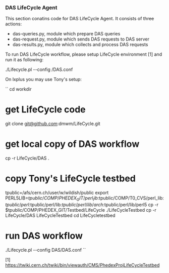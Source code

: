 ### DAS LifeCycle Agent

This section conatins code for DAS LifeCycle Agent.
It consists of three actions:

- das-queries.py, module which prepare DAS queries
- das-request.py, module which sends DAS requests to DAS server
- das-results.py, module which collects and process DAS requests

To run DAS LifeCycle workflow, please setup LifeCycle environment [1] and run
it as following:

./Lifecycle.pl --config <path>/DAS.conf

On lxplus you may use Tony's setup:

``
cd workdir
# get LifeCycle code
git clone git@github.com:dmwm/LifeCycle.git
# get local copy of DAS workflow
cp -r LifeCycle/DAS .
# copy Tony's LifeCycle testbed
tpublic=/afs/cern.ch/user/w/wildish/public
export PERL5LIB=$tpublic/COMP/PHEDEX_GIT/perl_lib:$tpublic/COMP/T0_CVS/perl_lib:$tpublic/perl:$tpublic/perl/lib:$tpublic/perl/lib/arch:$tpublic/perl/lib/perl5
cp -r $tpublic/COMP/PHEDEX_GIT/Testbed/LifeCycle ./LifeCycleTestbed
cp -r LifeCycle/DAS LifeCycleTestbed
cd LifeCycletestbed
# run DAS workflow
./Lifecycle.pl --config DAS/DAS.conf
``

[1] https://twiki.cern.ch/twiki/bin/viewauth/CMS/PhedexProjLifeCycleTestbed
